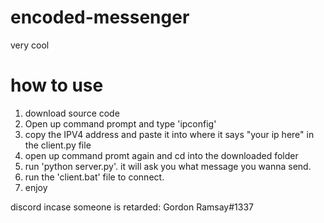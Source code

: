# encoded-messenger


very cool

# how to use

1. download source code
2. Open up command prompt and type 'ipconfig'
3. copy the IPV4 address and paste it into where it says "your ip here" in the client.py file
4. open up command promt again and cd into the downloaded folder
5. run 'python server.py'. it will ask you what message you wanna send.
6. run the 'client.bat' file to connect.
7. enjoy

discord incase someone is retarded: Gordon Ramsay#1337
